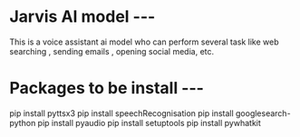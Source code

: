 # Jarvis AI model ---

This is a voice assistant ai model who can perform several task like web searching , sending emails , opening social media, etc.

# Packages to be install ---

pip install pyttsx3
pip install speechRecognisation
pip install googlesearch-python
pip install pyaudio 
pip install setuptools
pip install pywhatkit
